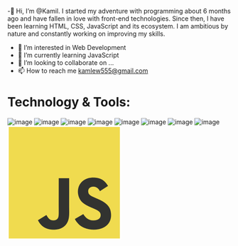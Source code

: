 -👋 Hi, I’m @Kamil. I started my adventure with programming about 6 months ago and have fallen in love with front-end technologies. Since then, I have been learning HTML, CSS, JavaScript and its ecosystem. I am ambitious by nature and constantly working on improving my skills.
- 👀 I’m interested in Web Development
- 🌱 I’m currently learning JavaScript
- 💞️ I’m looking to collaborate on ...
- 📫 How to reach me kamlew555@gmail.com 

<!---
Kamil201/Kamil201 is a ✨ special ✨ repository because its `README.md` (this file) appears on your GitHub profile.
You can click the Preview link to take a look at your changes.
--->


# Technology & Tools:

![image](https://github.com/Kamil201/Kamil201/assets/107198530/91430985-8dca-4de8-8653-37f582db7e65)
![image](https://github.com/Kamil201/Kamil201/assets/107198530/162b186c-0b5c-4be0-83d0-d4435ff979fc)
![image](https://github.com/Kamil201/Kamil201/assets/107198530/cdc36953-0df1-46f7-a1be-76874ba13048)
![image](https://github.com/Kamil201/Kamil201/assets/107198530/e52c0ab0-2e99-424a-a45f-642f85dd5de8)
![image](https://github.com/Kamil201/Kamil201/assets/107198530/de8b9974-b160-443a-8a7f-8f060074bb31)
![image](https://github.com/Kamil201/Kamil201/assets/107198530/0b3a9b0e-662f-4889-81a6-d4a6172ac033)
![image](https://github.com/Kamil201/Kamil201/assets/107198530/3e3bae04-82d2-43b9-860f-09cf3a517c8e)
![image](https://github.com/Kamil201/Kamil201/assets/107198530/5fd06fb7-466d-4c26-8b1e-50dbe29f819c)
![image](https://raw.githubusercontent.com/devicons/devicon/master/icons/javascript/javascript-original.svg)










